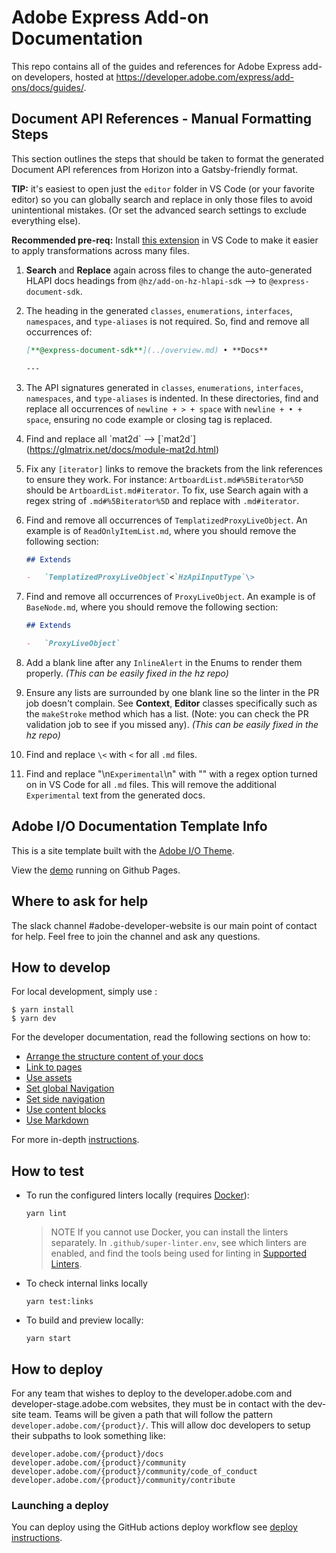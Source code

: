 # Adobe Express Add-on Documentation

This repo contains all of the guides and references for Adobe Express add-on developers, hosted at https://developer.adobe.com/express/add-ons/docs/guides/.

## Document API References - Manual Formatting Steps

This section outlines the steps that should be taken to format the generated Document API references from Horizon into a Gatsby-friendly format.

**TIP:** it's easiest to open just the `editor` folder in VS Code (or your favorite editor) so you can globally search and replace in only those files to avoid unintentional mistakes. (Or set the advanced search settings to exclude everything else).

**Recommended pre-req:** Install [this extension](https://marketplace.visualstudio.com/items?itemName=jakearl.search-editor-apply-changes) in VS Code to make it easier to apply transformations across many files.

1. **Search** and **Replace** again across files to change the auto-generated HLAPI docs headings from `@hz/add-on-hz-hlapi-sdk` –> to `@express-document-sdk`.

2. The heading in the generated `classes`, `enumerations`, `interfaces`, `namespaces`, and `type-aliases` is not required. So, find and remove all occurrences of:

    ```md
    [**@express-document-sdk**](../overview.md) • **Docs**

    ---
    ```

3. The API signatures generated in `classes`, `enumerations`, `interfaces`, `namespaces`, and `type-aliases` is indented. In these directories, find and replace all occurrences of `newline + > + space` with `newline + • + space`, ensuring no code example or closing tag is replaced.

4. Find and replace all \`mat2d\` --> \[\`mat2d\`\]\(https://glmatrix.net/docs/module-mat2d.html)

5. Fix any `[iterator]` links to remove the brackets from the link references to ensure they work. For instance: `ArtboardList.md#%5Biterator%5D` should be `ArtboardList.md#iterator`. To fix, use Search again with a regex string of `.md#%5Biterator%5D` and replace with `.md#iterator`.

6. Find and remove all occurrences of `TemplatizedProxyLiveObject`. An example is of `ReadOnlyItemList.md`, where you should remove the following section:

    ```md
    ## Extends

    -   `TemplatizedProxyLiveObject`<`HzApiInputType`\>
    ```

7. Find and remove all occurrences of `ProxyLiveObject`. An example is of `BaseNode.md`, where you should remove the following section:

    ```md
    ## Extends

    -   `ProxyLiveObject`
    ```

8. Add a blank line after any `InlineAlert` in the Enums to render them properly. _(This can be easily fixed in the hz repo)_

9. Ensure any lists are surrounded by one blank line so the linter in the PR job doesn't complain. See **Context**, **Editor** classes specifically such as the `makeStroke` method which has a list. (Note: you can check the PR validation job to see if you missed any). _(This can be easily fixed in the hz repo)_

10. Find and replace `\<` with `<` for all `.md` files.

11. Find and replace "\n`Experimental`\n" with "" with a regex option turned on in VS Code for all `.md` files. This will remove the additional `Experimental` text from the generated docs.

## Adobe I/O Documentation Template Info

This is a site template built with the [Adobe I/O Theme](https://github.com/adobe/aio-theme).

View the [demo](https://adobedocs.github.io/dev-site-documentation-template/) running on Github Pages.

## Where to ask for help

The slack channel #adobe-developer-website is our main point of contact for help. Feel free to join the channel and ask any questions.

## How to develop

For local development, simply use :

```shell
$ yarn install
$ yarn dev
```

For the developer documentation, read the following sections on how to:

-   [Arrange the structure content of your docs](https://github.com/adobe/aio-theme#content-structure)
-   [Link to pages](https://github.com/adobe/aio-theme#links)
-   [Use assets](https://github.com/adobe/aio-theme#assets)
-   [Set global Navigation](https://github.com/adobe/aio-theme#global-navigation)
-   [Set side navigation](https://github.com/adobe/aio-theme#side-navigation)
-   [Use content blocks](https://github.com/adobe/aio-theme#jsx-blocks)
-   [Use Markdown](https://github.com/adobe/aio-theme#writing-enhanced-markdown)

For more in-depth [instructions](https://github.com/adobe/aio-theme#getting-started).

## How to test

-   To run the configured linters locally (requires [Docker](https://www.docker.com/)):

    ```shell
    yarn lint
    ```

    > NOTE If you cannot use Docker, you can install the linters separately. In `.github/super-linter.env`, see which linters are enabled, and find the tools being used for linting in [Supported Linters](https://github.com/github/super-linter#supported-linters).

-   To check internal links locally

    ```shell
    yarn test:links
    ```

-   To build and preview locally:

    ```shell
    yarn start
    ```

## How to deploy

For any team that wishes to deploy to the developer.adobe.com and developer-stage.adobe.com websites, they must be in contact with the dev-site team. Teams will be given a path that will follow the pattern `developer.adobe.com/{product}/`. This will allow doc developers to setup their subpaths to look something like:

```text
developer.adobe.com/{product}/docs
developer.adobe.com/{product}/community
developer.adobe.com/{product}/community/code_of_conduct
developer.adobe.com/{product}/community/contribute
```

### Launching a deploy

You can deploy using the GitHub actions deploy workflow see [deploy instructions](https://github.com/adobe/aio-theme#deploy-to-azure-storage-static-websites).
